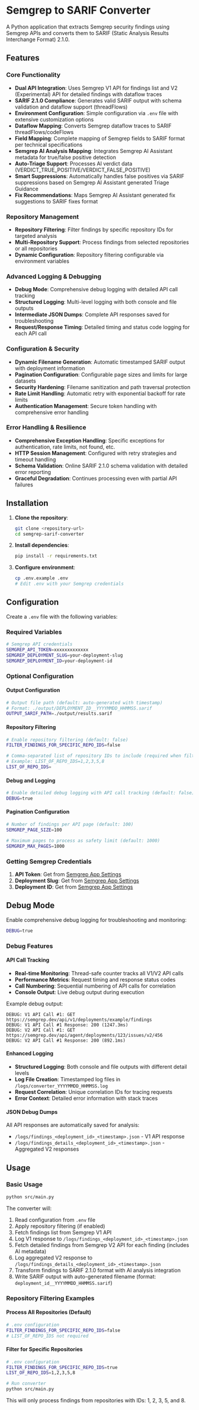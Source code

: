 # Semgrep to SARIF Converter

A Python application that extracts Semgrep security findings using Semgrep APIs and converts them to SARIF (Static Analysis Results Interchange Format) 2.1.0.

## Features

### Core Functionality
- **Dual API Integration**: Uses Semgrep V1 API for findings list and V2 (Experimental) API for detailed findings with dataflow traces
- **SARIF 2.1.0 Compliance**: Generates valid SARIF output with schema validation and dataflow support (threadFlows)
- **Environment Configuration**: Simple configuration via `.env` file with extensive customization options
- **Dataflow Mapping**: Converts Semgrep dataflow traces to SARIF threadFlows/codeFlows
- **Field Mapping**: Complete mapping of Semgrep fields to SARIF format per technical specifications
- **Semgrep AI Analysis Mapping**: Integrates Semgrep AI Assistant metadata for true/false positive detection
- **Auto-Triage Support**: Processes AI verdict data (VERDICT_TRUE_POSITIVE/VERDICT_FALSE_POSITIVE)
- **Smart Suppressions**: Automatically handles false positives via SARIF suppressions based on Semgrep AI Assistant generated Triage Guidance
- **Fix Recommendations**: Maps Semgrep AI Assistant generated fix suggestions to SARIF fixes format

### Repository Management
- **Repository Filtering**: Filter findings by specific repository IDs for targeted analysis
- **Multi-Repository Support**: Process findings from selected repositories or all repositories
- **Dynamic Configuration**: Repository filtering configurable via environment variables

### Advanced Logging & Debugging
- **Debug Mode**: Comprehensive debug logging with detailed API call tracking
- **Structured Logging**: Multi-level logging with both console and file outputs
- **Intermediate JSON Dumps**: Complete API responses saved for troubleshooting
- **Request/Response Timing**: Detailed timing and status code logging for each API call

### Configuration & Security
- **Dynamic Filename Generation**: Automatic timestamped SARIF output with deployment information
- **Pagination Configuration**: Configurable page sizes and limits for large datasets
- **Security Hardening**: Filename sanitization and path traversal protection
- **Rate Limit Handling**: Automatic retry with exponential backoff for rate limits
- **Authentication Management**: Secure token handling with comprehensive error handling

### Error Handling & Resilience
- **Comprehensive Exception Handling**: Specific exceptions for authentication, rate limits, not found, etc.
- **HTTP Session Management**: Configured with retry strategies and timeout handling
- **Schema Validation**: Online SARIF 2.1.0 schema validation with detailed error reporting
- **Graceful Degradation**: Continues processing even with partial API failures

## Installation

1. **Clone the repository**:
   ```bash
   git clone <repository-url>
   cd semgrep-sarif-converter
   ```

2. **Install dependencies**:
   ```bash
   pip install -r requirements.txt
   ```

3. **Configure environment**:
   ```bash
   cp .env.example .env
   # Edit .env with your Semgrep credentials
   ```

## Configuration

Create a `.env` file with the following variables:

### Required Variables
```bash
# Semgrep API credentials
SEMGREP_API_TOKEN=xxxxxxxxxxxxx
SEMGREP_DEPLOYMENT_SLUG=your-deployment-slug  
SEMGREP_DEPLOYMENT_ID=your-deployment-id
```

### Optional Configuration

#### Output Configuration
```bash
# Output file path (default: auto-generated with timestamp)
# Format: ./output/DEPLOYMENT_ID__YYYYMMDD_HHMMSS.sarif
OUTPUT_SARIF_PATH=./output/results.sarif
```

#### Repository Filtering
```bash
# Enable repository filtering (default: false)
FILTER_FINDINGS_FOR_SPECIFIC_REPO_IDS=false

# Comma-separated list of repository IDs to include (required when filtering is enabled)
# Example: LIST_OF_REPO_IDS=1,2,3,5,8
LIST_OF_REPO_IDS=
```

#### Debug and Logging
```bash
# Enable detailed debug logging with API call tracking (default: false)
DEBUG=true
```

#### Pagination Configuration
```bash
# Number of findings per API page (default: 100)
SEMGREP_PAGE_SIZE=100

# Maximum pages to process as safety limit (default: 1000)
SEMGREP_MAX_PAGES=1000
```

### Getting Semgrep Credentials

1. **API Token**: Get from [Semgrep App Settings](https://semgrep.dev/orgs/-/settings/tokens)
2. **Deployment Slug**: Get from [Semgrep App Settings](https://semgrep.dev/orgs/-/settings/general/identifiers)
3. **Deployment ID**: Get from [Semgrep App Settings](https://semgrep.dev/orgs/-/settings/general/identifiers)

## Debug Mode

Enable comprehensive debug logging for troubleshooting and monitoring:

```bash
DEBUG=true
```

### Debug Features

#### API Call Tracking
- **Real-time Monitoring**: Thread-safe counter tracks all V1/V2 API calls
- **Performance Metrics**: Request timing and response status codes
- **Call Numbering**: Sequential numbering of API calls for correlation
- **Console Output**: Live debug output during execution

Example debug output:
```
DEBUG: V1 API Call #1: GET https://semgrep.dev/api/v1/deployments/example/findings
DEBUG: V1 API Call #1 Response: 200 (1247.3ms)
DEBUG: V2 API Call #1: GET https://semgrep.dev/api/agent/deployments/123/issues/v2/456
DEBUG: V2 API Call #1 Response: 200 (892.1ms)
```

#### Enhanced Logging
- **Structured Logging**: Both console and file outputs with different detail levels
- **Log File Creation**: Timestamped log files in `/logs/converter_YYYYMMDD_HHMMSS.log`
- **Request Correlation**: Unique correlation IDs for tracing requests
- **Error Context**: Detailed error information with stack traces

#### JSON Debug Dumps
All API responses are automatically saved for analysis:
- `/logs/findings_<deployment_id>_<timestamp>.json` - V1 API response
- `/logs/findings_details_<deployment_id>_<timestamp>.json` - Aggregated V2 responses

## Usage

### Basic Usage

```bash
python src/main.py
```

The converter will:
1. Read configuration from `.env` file
2. Apply repository filtering (if enabled)
3. Fetch findings list from Semgrep V1 API
4. Log V1 response to `/logs/findings_<deployment_id>_<timestamp>.json`
5. Fetch detailed findings from Semgrep V2 API for each finding (includes AI metadata)
6. Log aggregated V2 response to `/logs/findings_details_<deployment_id>_<timestamp>.json`
7. Transform findings to SARIF 2.1.0 format with AI analysis integration
8. Write SARIF output with auto-generated filename (format: `deployment_id__YYYYMMDD_HHMMSS.sarif`)

### Repository Filtering Examples

#### Process All Repositories (Default)
```bash
# .env configuration
FILTER_FINDINGS_FOR_SPECIFIC_REPO_IDS=false
# LIST_OF_REPO_IDS not required
```

#### Filter for Specific Repositories
```bash
# .env configuration
FILTER_FINDINGS_FOR_SPECIFIC_REPO_IDS=true
LIST_OF_REPO_IDS=1,2,3,5,8

# Run converter
python src/main.py
```

This will only process findings from repositories with IDs: 1, 2, 3, 5, and 8.

